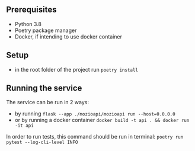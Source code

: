 ## Prerequisites
  - Python 3.8
  - Poetry package manager
  - Docker, if intending to use docker container

## Setup
  - in the root folder of the project run `poetry install`

## Running the service

The service can be run in 2 ways:
  - by running `flask --app ./mozioapi/mozioapi run --host=0.0.0.0`
  - or by running a docker container `docker build -t api . && docker run -it api`

In order to run tests, this command should be run in terminal: `poetry run pytest --log-cli-level INFO`
